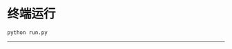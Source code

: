# 终端运行

```shell
python run.py
```
**********************************************************************************************************************************